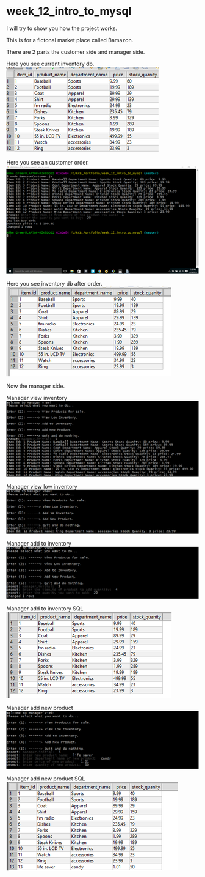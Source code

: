 # week_12_intro_to_mysql

I will try to show you how the project works.

This is for a fictonal market place called Bamazon.

There are 2 parts the customer side and manager side.

Here you see current inventory db.
![Alt text](/demoScreenShots/BamazonCustomerSQLB4.png?raw=true "SQL B4")

Here you see an customer order.
![Alt text](/demoScreenShots/BamazonCustomerEx1.png?raw=true "Cust Order")

Here you see inventory db after order.
![Alt text](/demoScreenShots/BamazonCustomerSQLAfter.png?raw=true "SQL After")

Now the manager side.

Manager view inventory
![Alt text](/demoScreenShots/BamazonManagerView.png?raw=true "View Inv")

Manager view low inventory
![Alt text](/demoScreenShots/BamazonManagerViewLow.png?raw=true "Low Inv")

Manager add to inventory
![Alt text](/demoScreenShots/BamazonManagerAddToInv.png?raw=true "Add Inv")

Manager add to inventory SQL
![Alt text](/demoScreenShots/BamazonManagerAddToInvSQL.png?raw=true "Add Inv SQL")

Manager add new product
![Alt text](/demoScreenShots/BamazonManagerAddNewProd.png?raw=true "New Product")

Manager add new product SQL
![Alt text](/demoScreenShots/BamazonManagerAddNewProdSQL.png?raw=true "New Product SQL")
